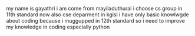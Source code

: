 my name is gayathri
i am come from mayiladuthurai
i choose cs group in 11th standard 
now also cse deparment in kgisl 
i have only basic knowlwgde about coding 
because i muggupped in 12th standard
so i need to improve my knowledge in coding especially python
